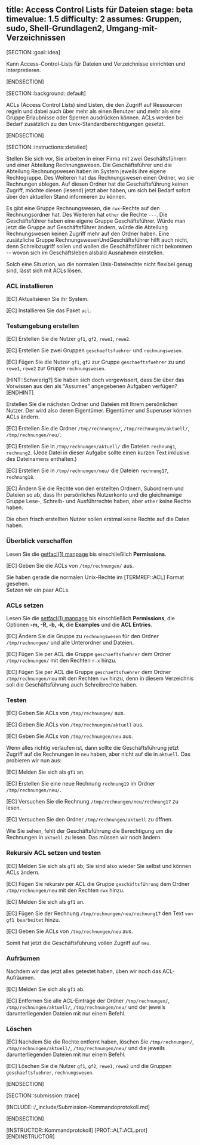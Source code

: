 title: Access Control Lists für Dateien
stage: beta
timevalue: 1.5
difficulty: 2
assumes: Gruppen, sudo, Shell-Grundlagen2, Umgang-mit-Verzeichnissen
---

[SECTION::goal::idea]

Kann Access-Control-Lists für Dateien und Verzeichnisse einrichten und interpretieren.

[ENDSECTION]

[SECTION::background::default]

ACLs (Access Control Lists) sind Listen, die den Zugriff auf Ressourcen regeln
und dabei auch über mehr als einen Benutzer und mehr als eine Gruppe Erlaubnisse oder Sperren
ausdrücken können. 
ACLs werden bei Bedarf zusätzlich zu den Unix-Standardberechtigungen gesetzt.

[ENDSECTION]

[SECTION::instructions::detailed]

Stellen Sie sich vor, Sie arbeiten in einer Firma mit zwei Geschäftsführern und einer Abteilung 
Rechnungswesen. 
Die Geschäftsführer und die Abteilung Rechnungswesen haben im System jeweils ihre 
eigene Rechtegruppe. 
Des Weiteren hat das Rechnungswesen einen Ordner, wo sie Rechnungen ablegen. 
Auf diesen Ordner hat die Geschäftsführung keinen Zugriff, möchte diesen (lesend) jetzt aber haben, 
um sich bei Bedarf sofort über den aktuellen Stand informieren zu können. 

Es gibt eine Gruppe Rechnungswesen, die `rwx`-Rechte auf den Rechnungsordner hat. 
Des Weiteren hat `other` die Rechte `---`. 
Die Geschäftsführer haben eine eigene Gruppe Geschäftsführer. 
Würde man jetzt die Gruppe auf Geschäftsführer ändern, würde die Abteilung Rechnungswesen 
keinen Zugriff mehr auf den Ordner haben.
Eine zusätzliche Gruppe RechnungswesenUndGeschäftsführer hilft auch nicht,
denn Schreibzugriff sollen und wollen die Geschäftsführer nicht bekommen -- wovon sich
im Geschäftsleben alsbald Ausnahmen einstellen.

Solch eine Situation, wo die normalen Unix-Dateirechte nicht flexibel genug sind,
lässt sich mit ACLs lösen.


### ACL installieren

[EC] Aktualisieren Sie ihr System.

[EC] Installieren Sie das Paket `acl`.


### Testumgebung erstellen

[EC] Erstellen Sie die Nutzer `gf1`, `gf2`, `rewe1`, `rewe2`.

[EC] Erstellen Sie zwei Gruppen `geschaeftsfuehrer` und `rechnungswesen`.

[EC] Fügen Sie die Nutzer `gf1`, `gf2` zur Gruppe `geschaeftsfuehrer` zu und 
  `rewe1`, `rewe2` zur Gruppe `rechnungswesen`.

[HINT::Schwierig?]
Sie haben sich doch vergewissert, dass Sie über das Vorwissen aus den
als "Assumes" angegebenen Aufgaben verfügen?
[ENDHINT]

Erstellen Sie die nächsten Ordner und Dateien mit Ihrem persönlichen Nutzer.
Der wird also deren Eigentümer.
Eigentümer und Superuser können ACLs ändern.

[EC] Erstellen Sie die Ordner `/tmp/rechnungen/`, `/tmp/rechnungen/aktuell/`, `/tmp/rechnungen/neu/`.

[EC] Erstellen Sie in `/tmp/rechnungen/aktuell/` die Dateien `rechnung1`, `rechnung2`.
  (Jede Datei in dieser Aufgabe sollte einen kurzen Text inklusive des Dateinamens enthalten.)

[EC] Erstellen Sie in `/tmp/rechnungen/neu/` die Dateien `rechnung17`, `rechnung18`.

[EC] Ändern Sie die Rechte von den erstellten Ordnern, Subordnern und Dateien so ab, dass Ihr 
    persönliches Nutzerkonto und die gleichnamige Gruppe Lese-, Schreib- und Ausführrechte haben,
    aber `other` keine Rechte haben.

Die oben frisch erstellten Nutzer sollen erstmal keine Rechte auf die Daten haben.


### Überblick verschaffen

Lesen Sie die [getfacl(1) manpage](https://linux.die.net/man/1/getfacl) bis einschließlich 
**Permissions**.

[EC] Geben Sie die ACLs von `/tmp/rechnungen/` aus.

Sie haben gerade die normalen Unix-Rechte im [TERMREF::ACL] Format gesehen.  
Setzen wir ein paar ACLs.


### ACLs setzen

Lesen Sie die [setfacl(1) manpage](https://linux.die.net/man/1/setfacl) bis einschließlich 
**Permissions**, die Optionen **-m, -R, -b, -k**, die **Examples** und die **ACL Entries**.

[EC] Ändern Sie die Gruppe zu `rechnungswesen` für den Ordner `/tmp/rechnungen/` und alle 
   Unterordner und Dateien.

[EC] Fügen Sie per ACL die Gruppe `geschaeftsfuehrer` dem Ordner `/tmp/rechnungen/` 
  mit den Rechten `r-x` hinzu.

[EC] Fügen Sie per ACL die Gruppe `geschaeftsfuehrer` dem Ordner `/tmp/rechnungen/neu` 
  mit den Rechten `rwx` hinzu,
  denn in diesem Verzeichnis soll die Geschäftsführung auch Schreibrechte haben.


### Testen

[EC] Geben Sie ACLs von `/tmp/rechnungen/` aus.

[EC] Geben Sie ACLs von `/tmp/rechnungen/aktuell` aus.

[EC] Geben Sie ACLs von `/tmp/rechnungen/neu` aus.

Wenn alles richtig verlaufen ist, dann sollte die Geschäftsführung jetzt Zugriff auf die Rechnungen 
in `neu` haben, aber nicht auf die in `aktuell`.
Das probieren wir nun aus:

[EC] Melden Sie sich als `gf1` an.

[EC] Erstellen Sie eine neue Rechnung `rechnung19` im Ordner `/tmp/rechnungen/neu/`.

[EC] Versuchen Sie die Rechnung `/tmp/rechnungen/neu/rechnung17` zu lesen.

[EC] Versuchen Sie den Ordner `/tmp/rechnungen/aktuell` zu öffnen.

Wie Sie sehen, fehlt der Geschäftsführung die Berechtigung um die Rechnungen in `aktuell` zu lesen. 
Das müssen wir noch ändern.


### Rekursiv ACL setzen und testen

[EC] Melden Sie sich als `gf1` ab; Sie sind also wieder Sie selbst und können ACLs ändern.

[EC] Fügen Sie rekursiv per ACL die Gruppe `geschäftsführung` dem Ordner `/tmp/rechnungen/neu` 
   mit den Rechten `rwx` hinzu.

[EC] Melden Sie sich als `gf1` an.

[EC] Fügen Sie der Rechnung `/tmp/rechnungen/neu/rechnung17` den Text `von gf1 bearbeitet` hinzu.

[EC] Geben Sie ACLs von `/tmp/rechnungen/neu` aus.

Somit hat jetzt die Geschäftsführung vollen Zugriff auf `neu`.


### Aufräumen

Nachdem wir das jetzt alles getestet haben, üben wir noch das ACL-Aufräumen.

[EC] Melden Sie sich als `gf1` ab.

[EC] Entfernen Sie alle ACL-Einträge der Ordner `/tmp/rechnungen/`, `/tmp/rechnungen/aktuell/`, 
   `/tmp/rechnungen/neu/` und der jeweils darunterliegenden Dateien mit nur einem Befehl.


### Löschen

[EC] Nachdem Sie die Rechte entfernt haben, löschen Sie `/tmp/rechnungen/`, `/tmp/rechnungen/aktuell/`, 
   `/tmp/rechnungen/neu/` und die jeweils darunterliegenden Dateien mit nur einem Befehl.

[EC] Löschen Sie die Nutzer `gf1`, `gf2`, `rewe1`, `rewe2` und die Gruppen `geschaeftsfuehrer`, 
   `rechnungswesen`.

[ENDSECTION]

[SECTION::submission::trace]

[INCLUDE::/_include/Submission-Kommandoprotokoll.md]

[ENDSECTION]

[INSTRUCTOR::Kommandprotokoll]
[PROT::ALT:ACL.prot] 
[ENDINSTRUCTOR]

